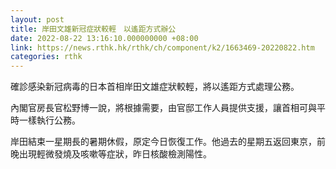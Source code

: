 ```yaml
---
layout: post
title: 岸田文雄新冠症狀較輕　以遙距方式辦公
date: 2022-08-22 13:16:10.000000000 +08:00
link: https://news.rthk.hk/rthk/ch/component/k2/1663469-20220822.htm
categories: rthk
---
```


確診感染新冠病毒的日本首相岸田文雄症狀較輕，將以遙距方式處理公務。

內閣官房長官松野博一說，將根據需要，由官邸工作人員提供支援，讓首相可與平時一樣執行公務。

岸田結束一星期長的暑期休假，原定今日恢復工作。他過去的星期五返回東京，前晚出現輕微發燒及咳嗽等症狀，昨日核酸檢測陽性。
